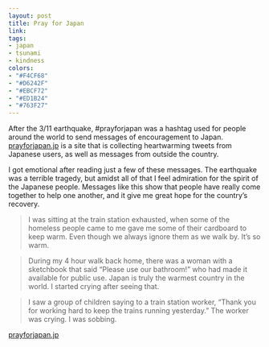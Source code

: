 ```yaml
---
layout: post
title: Pray for Japan
link: 
tags:
- japan
- tsunami
- kindness
colors:
- "#F4CF68"
- "#D6242F"
- "#EBCF72"
- "#ED1B24"
- "#763F27"
---
```


After the 3/11 earthquake, #prayforjapan was a hashtag used for people around the world to send messages of encouragement to Japan. [prayforjapan.jp](http://prayforjapan.jp/) is a site that is collecting heartwarming tweets from Japanese users, as well as messages from outside the country.

I got emotional after reading just a few of these messages. The earthquake was a terrible tragedy, but amidst all of that I feel admiration for the spirit of the Japanese people. Messages like this show that people have really come together to help one another, and it give me great hope for the country’s recovery.

<!-- more -->

> I was sitting at the train station exhausted, when some of the homeless people came to me gave me some of their cardboard to keep warm. Even though we always ignore them as we walk by. It’s so warm.

> During my 4 hour walk back home, there was a woman with a sketchbook that said “Please use our bathroom!” who had made it available for public use. Japan is truly the warmest country in the world. I started crying after seeing that.

> I saw a group of children saying to a train station worker, “Thank you for working hard to keep the trains running yesterday.” The worker was crying. I was sobbing.

[prayforjapan.jp](http://prayforjapan.jp/)
